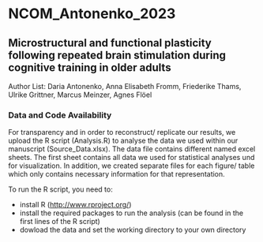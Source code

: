# NCOM_Antonenko_2023
## Microstructural and functional plasticity following repeated brain stimulation during cognitive training in older adults
Author List:
Daria Antonenko, Anna Elisabeth Fromm, Friederike Thams, Ulrike Grittner, Marcus Meinzer, Agnes Flöel

### Data and Code Availability 
For transparency and in order to reconstruct/ replicate our results, we upload the R script (Analysis.R) to analyse the data we used within our manuscript (Source_Data.xlsx).
The data file contains different named excel sheets. The first sheet contains all data we used for statistical analyses und for visualization. In addition, we created separate files for each figure/ table which only contains necessary information for that representation. 

To run the R script, you need to: 
- install R (http://www.rproject.org/)
- install the required packages to run the analysis (can be found in the first lines of the R script)
- dowload the data and set the working directory to your own directory 

